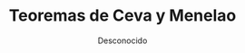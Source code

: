 ---
title: "Teoremas de Ceva y Menelao"
year: 2011
thumbnail: "assets/img/Logo-acm.png"
topic: "Geometría"
file: "assets/pdf/Material/Teoremas-de-Ceva-y-Menelao-1.pdf"
author: "Desconocido"
level: "Avanzado"
alttext: "¿Cuándo concurrimos?, ¿cuándo nos alineamos?"
---